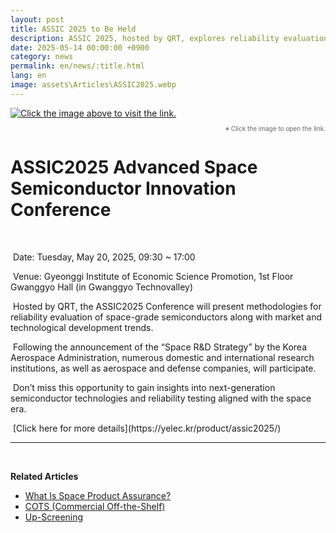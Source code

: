 ```yaml
---
layout: post
title: ASSIC 2025 to Be Held
description: ASSIC 2025, hosted by QRT, explores reliability evaluation technologies for space semiconductors, market trends, and policy updates. Key players from the aerospace and defense sectors will participate.
date: 2025-05-14 00:00:00 +0900
category: news
permalink: en/news/:title.html
lang: en
image: assets\Articles\ASSIC2025.webp
---
```


<a href="https://yelec.kr/product/assic2025/" height="5" width="10" target="_blank">
	<img src="https://yelec.kr/wp-content/uploads/2025/03/%ED%97%A4%EB%8D%94_%ED%81%90%EC%95%8C%ED%8B%B0N-1.jpg" alt="Click the image above to visit the link.">
</a>
<p align="right" style="color: #666666; font-size:10px;">※ Click the image to open the link.</p>

# ASSIC2025 Advanced Space Semiconductor Innovation Conference
<br>

<p>&nbsp;Date: Tuesday, May 20, 2025, 09:30 ~ 17:00 </p>
<p>&nbsp;Venue: Gyeonggi Institute of Economic Science Promotion, 1st Floor Gwanggyo Hall (in Gwanggyo Technovalley)</p>
<p>&nbsp;Hosted by QRT, the ASSIC2025 Conference will present methodologies for reliability evaluation of space-grade semiconductors along with market and technological development trends.</p>
<p>&nbsp;Following the announcement of the “Space R&D Strategy” by the Korea Aerospace Administration, numerous domestic and international research institutions, as well as aerospace and defense companies, will participate.</p> 
<p>&nbsp;Don’t miss this opportunity to gain insights into next-generation semiconductor technologies and reliability testing aligned with the space era.</p>

<p>&nbsp;[Click here for more details](https://yelec.kr/product/assic2025/)</p>

-------------------------------------

<br/>

**Related Articles**
- [What Is Space Product Assurance?](/en/article/8.-EEE.html)
- [COTS (Commercial Off-the-Shelf)](/en/article/5.COTS.html)
- [Up-Screening](/en/article/12.upScreening.html)
